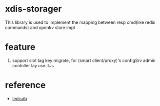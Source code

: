 # xdis-storager
This library is used to implement the mapping between resp cmd(like redis commands) and openkv store impl

# feature
1. support slot tag key migrate, for (smart client/proxy)'s configSrv admin contoller lay use it~~

# reference
* [ledisdb](https://github.com/ledisdb/ledisdb)

